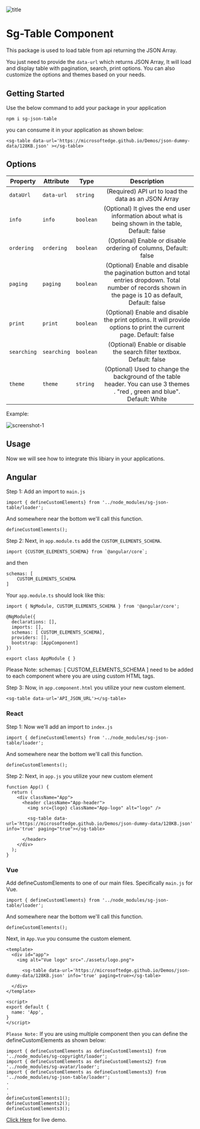 #
![title](https://i.postimg.cc/DyvMDkyn/sg-table-title.png)

# Sg-Table Component

 This package is used to load table from api returning the JSON Array.
 
 You just need to provide the `data-url` which returns JSON Array, It will load and display table with pagination, search, print options. You can also customize the options and themes based on your needs.


## Getting Started

Use the below command to add your package in your application

```
npm i sg-json-table
```
you can consume it in your application as shown below:

```
<sg-table data-url='https://microsoftedge.github.io/Demos/json-dummy-data/128KB.json' ></sg-table>

```

## Options

| Property      | Attribute        |  Type      | Description                                                           |
| ------------- | ---------------- | --------- | :-----------------------------------------------------------------:    |
| `dataUrl`        | `data-url`           | `string`  | (Required) API url to load the data as an JSON Array                         |
| `info`      | `info`| `boolean`  | (Optional) It gives the end user information about what is being shown in the table, Default: false    |
| `ordering`  | `ordering`     | `boolean`  | (Optional) Enable or disable ordering of columns, Default: false   |
| `paging`       | `paging`          | `boolean`  | (Optional) Enable and disable the pagination button and total entries dropdown. Total number of records shown in the page is 10 as default, Default: false    |
| `print`    | `print`      | `boolean`  | (Optional) Enable and disable the print options. It will provide options to print the current page. Default: false    |
| `searching`      | `searching`         | `boolean`  | (Optional) Enable or disable the search filter textbox. Default: false    |
| `theme`     | `theme`        | `string` | (Optional) Used to change the background of the table header. You can use 3 themes . "red , green and blue". Default: White


Example:


![screenshot-1](https://i.postimg.cc/26JKMTTm/sg-table-output.png)


## Usage

Now we will see how to integrate this libiary in your applications.


## Angular

Step 1:  Add an import to `main.js`

```
import { defineCustomElements} from '../node_modules/sg-json-table/loader';
```
And somewhere near the bottom we'll call this function.

```
defineCustomElements();
```

Step 2: Next, in `app.module.ts` add the `CUSTOM_ELEMENTS_SCHEMA`.

```
import {CUSTOM_ELEMENTS_SCHEMA} from `@angular/core`;
```
and then

```
schemas: [
    CUSTOM_ELEMENTS_SCHEMA
]
```
Your `app.module.ts` should look like this:

```
import { NgModule, CUSTOM_ELEMENTS_SCHEMA } from '@angular/core';

@NgModule({
  declarations: [],
  imports: [],
  schemas: [ CUSTOM_ELEMENTS_SCHEMA],
  providers: [],
  bootstrap: [AppComponent]
})

export class AppModule { }
```
Please Note: schemas: [ CUSTOM_ELEMENTS_SCHEMA ] need to be added to each component where you are using custom HTML tags.

Step 3: Now, in `app.component.html` you utilize your new custom element. 

```
<sg-table data-url='API_JSON_URL'></sg-table>
```

### React

Step 1:
Now we'll add an import to `index.js`

```
import { defineCustomElements} from '../node_modules/sg-json-table/loader';
```
And somewhere near the bottom we'll call this function.

```
defineCustomElements();
```
Step 2:
Next, in `app.js` you utilize your new custom element
```
function App() {
  return (
    <div className="App">
      <header className="App-header">
        <img src={logo} className="App-logo" alt="logo" />
        
        <sg-table data-url='https://microsoftedge.github.io/Demos/json-dummy-data/128KB.json' info='true' paging="true"></sg-table>
        
      </header>
    </div>
  );
}
```
### Vue
Add defineCustomElements to one of our main files. Specifically `main.js` for Vue.
```
import { defineCustomElements} from '../node_modules/sg-json-table/loader';
```
And somewhere near the bottom we'll call this function.

```
defineCustomElements();
```



Next, in `App.Vue` you consume the custom element. 
```
<template>
  <div id="app">
    <img alt="Vue logo" src="./assets/logo.png">
    
      <sg-table data-url='https://microsoftedge.github.io/Demos/json-dummy-data/128KB.json' info='true' paging=true></sg-table>
      
  </div>
</template>

<script>
export default {
  name: 'App',
}
</script>
```

`Please Note:` If you are using multiple component then you can define the defineCustomElements as shown below:

```
import { defineCustomElements as defineCustomElements1} from '../node_modules/sg-copyright/loader';
import { defineCustomElements as defineCustomElements2} from '../node_modules/sg-avatar/loader';
import { defineCustomElements as defineCustomElements3} from '../node_modules/sg-json-table/loader';
.
.
.
defineCustomElements1();
defineCustomElements2();
defineCustomElements3();
```
 [Click Here](https://codesandbox.io/p/devbox/green-leftpad-9f795x) for live demo.